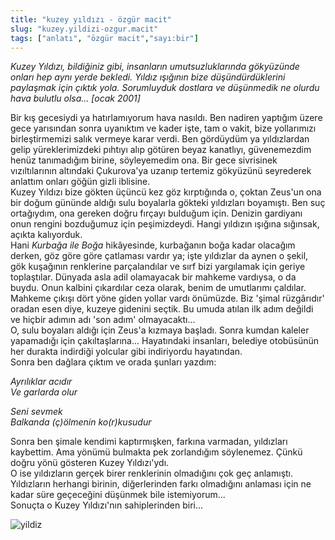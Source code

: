 ```yaml
---
title: "kuzey yıldızı - özgür macit"
slug: "kuzey.yildizi-ozgur.macit"
tags: ["anlatı", "özgür macit","sayı:bir"]
---
```


*Kuzey Yıldızı, bildiğiniz gibi, insanların umutsuzluklarında gökyüzünde
onları hep aynı yerde bekledi. Yıldız ışığının bize düşündürdüklerini
paylaşmak için çıktık yola. Sorumluyduk dostlara ve düşünmedik ne olurdu
hava bulutlu olsa... [ocak 2001]*

Bir kış gecesiydi ya hatırlamıyorum hava nasıldı. Ben nadiren yaptığım
üzere gece yarısından sonra uyanıktım ve kader işte, tam o vakit, bize
yollarımızı birleştirmemizi salık vermeye karar verdi. Ben gördüydüm ya
yıldızlardan gelip yüreklerimizdeki pıhtıyı alıp götüren beyaz
kanatlıyı, güvenemezdim henüz tanımadığım birine, söyleyemedim ona. Bir
gece sivrisinek vızıltılarının altındaki Çukurova'ya uzanıp tertemiz
gökyüzünü seyrederek anlattım onları göğün gizli iblisine.  
Kuzey Yıldızı bize gökten üçüncü kez göz kırptığında o, çoktan Zeus'un
ona bir doğum gününde aldığı sulu boyalarla gökteki yıldızları
boyamıştı. Ben suç ortağıydım, ona gereken doğru fırçayı bulduğum için.
Denizin gardiyanı onun rengini bozduğumuz için peşimizdeydi. Hangi
yıldızın ışığına sığınsak, açıkta kalıyorduk.  
Hani *Kurbağa ile Boğa* hikâyesinde, kurbağanın boğa kadar olacağım
derken, göz göre göre çatlaması vardır ya; işte yıldızlar da aynen o
şekil, gök kuşağının renklerine parçalandılar ve sırf bizi yargılamak
için geriye toplaştılar. Dünyada asla adil olamayacak bir mahkeme
vardıysa, o da buydu. Onun kalbini çıkardılar ceza olarak, benim de
umutlarımı çaldılar.  
Mahkeme çıkışı dört yöne giden yollar vardı önümüzde. Biz 'şimal
rüzgârıdır' oradan esen diye, kuzeye gidenini seçtik. Bu umuda atılan
ilk adım değildi ve hiçbir adımın adı 'son adım' olmayacaktı...  
O, sulu boyaları aldığı için Zeus'a kızmaya başladı. Sonra kumdan
kaleler yapamadığı için çakıltaşlarına... Hayatındaki insanları,
belediye otobüsünün her durakta indirdiği yolcular gibi indiriyordu
hayatından.  
Sonra ben dağlara çıktım ve orada şunları yazdım:

*Ayrılıklar acıdır*  
*Ve garlarda olur*

*Seni sevmek*  
*Balkanda (ç)ölmenin ko(r)kusudur*

Sonra ben şimale kendimi kaptırmışken, farkına varmadan, yıldızları
kaybettim. Ama yönümü bulmakta pek zorlandığım söylenemez. Çünkü doğru
yönü gösteren Kuzey Yıldızı'ydı.  
O ise yıldızların gerçek birer renklerinin olmadığını çok geç anlamıştı.
Yıldızların herhangi birinin, diğerlerinden farkı olmadığını anlaması
için ne kadar süre geçeceğini düşünmek bile istemiyorum...  
Sonuçta o Kuzey Yıldızı'nın sahiplerinden biri...



![yildiz](/img/32.jpg)

